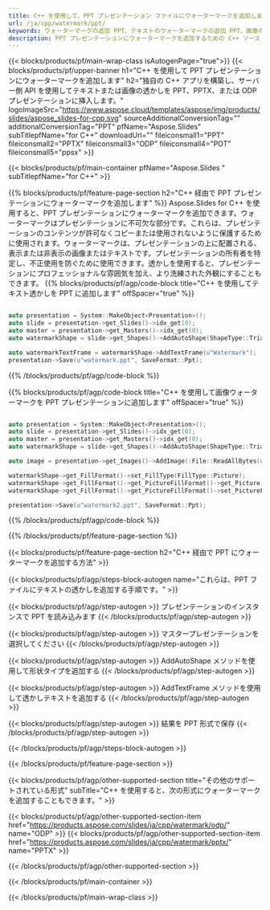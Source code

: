 ```yaml
---
title: C++ を使用して、PPT プレゼンテーション ファイルにウォーターマークを追加します
url: /ja/cpp/watermark/ppt/
keywords: ウォーターマークの追加 PPT、テキストのウォーターマークの追加 PPT、画像のウォーターマークの追加 PPT
description: PPT プレゼンテーションにウォーターマークを追加するための C++ ソース コード。
---
```


{{< blocks/products/pf/main-wrap-class isAutogenPage="true">}}
{{< blocks/products/pf/upper-banner h1="C++ を使用して PPT プレゼンテーションにウォーターマークを追加します" h2="独自の C++ アプリを構築し、サーバー側 API を使用してテキストまたは画像の透かしを PPT、PPTX、または ODP プレゼンテーションに挿入します。" logoImageSrc="https://www.aspose.cloud/templates/aspose/img/products/slides/aspose_slides-for-cpp.svg" sourceAdditionalConversionTag="" additionalConversionTag="PPT" pfName="Aspose.Slides" subTitlepfName="for C++" downloadUrl="" fileiconsmall1="PPT" fileiconsmall2="PPTX" fileiconsmall3="ODP" fileiconsmall4="POT" fileiconsmall5="ppsx" >}}

{{< blocks/products/pf/main-container pfName="Aspose.Slides " subTitlepfName="for C++" >}}

{{% blocks/products/pf/feature-page-section  h2="C++ 経由で PPT プレゼンテーションにウォーターマークを追加します" %}}
Aspose.Slides for C++ を使用すると、PPT プレゼンテーションにウォーターマークを追加できます。ウォーターマークはプレゼンテーションに不可欠な部分です。これらは、プレゼンテーションのコンテンツが許可なくコピーまたは使用されないように保護するために使用されます。ウォーターマークは、プレゼンテーションの上に配置される、表示または非表示の画像またはテキストです。プレゼンテーションの所有者を特定し、不正使用を防ぐために使用できます。透かしを使用すると、プレゼンテーションにプロフェッショナルな雰囲気を加え、より洗練された外観にすることもできます。 
{{% blocks/products/pf/agp/code-block title="C++ を使用してテキスト透かしを PPT に追加します" offSpacer="true" %}}

```cpp

auto presentation = System::MakeObject<Presentation>();
auto slide = presentation->get_Slides()->idx_get(0);
auto master = presentation->get_Masters()->idx_get(0);
auto watermarkShape = slide->get_Shapes()->AddAutoShape(ShapeType::Triangle, 0.0f, 0.0f, 0.0f, 0.0f);

auto watermarkTextFrame = watermarkShape->AddTextFrame(u"Watermark");
presentation->Save(u"watermark.ppt", SaveFormat::Ppt);
```

{{% /blocks/products/pf/agp/code-block %}}

{{% blocks/products/pf/agp/code-block title="C++ を使用して画像ウォーターマークを PPT プレゼンテーションに追加します" offSpacer="true" %}}

```cpp

auto presentation = System::MakeObject<Presentation>();
auto slide = presentation->get_Slides()->idx_get(0);
auto master = presentation->get_Masters()->idx_get(0);
auto watermarkShape = slide->get_Shapes()->AddAutoShape(ShapeType::Triangle, 0.0f, 0.0f, 0.0f, 0.0f);

auto image = presentation->get_Images()->AddImage(:File::ReadAllBytes(u"watermark.png"));

watermarkShape->get_FillFormat()->set_FillType(FillType::Picture);
watermarkShape->get_FillFormat()->get_PictureFillFormat()->get_Picture()->set_Image(image);
watermarkShape->get_FillFormat()->get_PictureFillFormat()->set_PictureFillMode(PictureFillMode::Stretch);

presentation->Save(u"watermark2.ppt", SaveFormat::Ppt);
```

{{% /blocks/products/pf/agp/code-block %}}

{{% /blocks/products/pf/feature-page-section %}}

{{< blocks/products/pf/feature-page-section  h2="C++ 経由で PPT にウォーターマークを追加する方法" >}}

{{< blocks/products/pf/agp/steps-block-autogen name="これらは、PPT ファイルにテキストの透かしを追加する手順です。" >}}

{{< blocks/products/pf/agp/step-autogen >}}
プレゼンテーションのインスタンスで PPT を読み込みます
{{< /blocks/products/pf/agp/step-autogen >}}

{{< blocks/products/pf/agp/step-autogen >}}
マスタープレゼンテーションを選択してください
{{< /blocks/products/pf/agp/step-autogen >}}

{{< blocks/products/pf/agp/step-autogen >}}
AddAutoShape メソッドを使用して形状タイプを追加する
{{< /blocks/products/pf/agp/step-autogen >}}

{{< blocks/products/pf/agp/step-autogen >}}
AddTextFrame メソッドを使用して透かしテキストを追加する
{{< /blocks/products/pf/agp/step-autogen >}}

{{< blocks/products/pf/agp/step-autogen >}}
結果を PPT 形式で保存
{{< /blocks/products/pf/agp/step-autogen >}}

{{< /blocks/products/pf/agp/steps-block-autogen >}}

{{< /blocks/products/pf/feature-page-section >}}

{{< blocks/products/pf/agp/other-supported-section title="その他のサポートされている形式" subTitle="C++ を使用すると、次の形式にウォーターマークを追加することもできます。" >}}

{{< blocks/products/pf/agp/other-supported-section-item href="https://products.aspose.com/slides/ja/cpp/watermark/odp/" name="ODP" >}}
{{< blocks/products/pf/agp/other-supported-section-item href="https://products.aspose.com/slides/ja/cpp/watermark/pptx/" name="PPTX" >}}


{{< /blocks/products/pf/agp/other-supported-section >}}

{{< /blocks/products/pf/main-container >}}
    
{{< /blocks/products/pf/main-wrap-class >}}